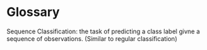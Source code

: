 # Glossary

Sequence Classification: the task of predicting a class label givne a sequence of observations. (Similar to regular classification)